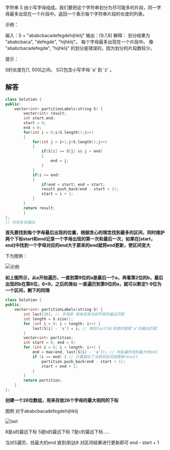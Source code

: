 字符串 S 由小写字母组成。我们要把这个字符串划分为尽可能多的片段，同一字母最多出现在一个片段中。返回一个表示每个字符串片段的长度的列表。

 

示例：

输入：S = "ababcbacadefegdehijhklij"
输出：[9,7,8]
解释：
划分结果为 "ababcbaca", "defegde", "hijhklij"。
每个字母最多出现在一个片段中。
像 "ababcbacadefegde", "hijhklij" 的划分是错误的，因为划分的片段数较少。


提示：

S的长度在[1, 500]之间。
S只包含小写字母 'a' 到 'z' 。

## 解答

```c++
class Solution {
public:
    vector<int> partitionLabels(string S) {
        vector<int> result;
        int start,end;
        start = 0;
        end = 0;
        for(int i = 0;i<S.length();i++)
        {
            for(int j = i+1;j<S.length();j++)
            {
                if(S[i] == S[j] && j > end)
                {
                    end = j;
                }
            }
            if(i >= end)
            {
                if(end < start) end = start;
                result.push_back(end - start + 1);
                start = i + 1;
            }
        }
        return result;
        }
};
// 时间复杂度O2
```

**首先要找到每个字母最后出现的位置，根据贪心的理念找到最多的区间，同时维护两个下标start和end记录一个字母出现的第一次和最后一次，如果在[start，end]中找到一个字母对应的end大于原来的end就将end更新，使区间变大**

下为图例：

![示例](https://lhn1030-blogimages.oss-cn-shanghai.aliyuncs.com/img/lhn1030-blogimages.oss-cn-shanghai.aliyuncs.com示例.jpg)

**如上图所示，从a开始遍历，一直到第9位的a是最后一个a，再看第2位的b，最后出现的b在第6位，6<9，之后的类似 一直遍历到第9位的a，就可以断定1-9位为一个区间，剩下的同理**

```c++
class Solution {
public:
    vector<int> partitionLabels(string S) {
        int last[26]; // 字母表 用来存放当前字母的最远匹配
        int length = S.size();
        for (int i = 0; i < length; i++) {
            last[S[i] - 'a'] = i; // 例如last[0]存放的就是‘a’的最远匹配
        }
        vector<int> partition;
        int start = 0, end = 0;
        for (int i = 0; i < length; i++) {
            end = max(end, last[S[i] - 'a']); // 向后遍历找到最大的end
            if (i == end) { // 只要超出了当前的区间就更新result
                partition.push_back(end - start + 1);
                start = end + 1;
            }
        }
        return partition;
    }
};
```

**创建一个26位数组，用来存放26个字母的最大相同的下标**

图例 对于ababcbacadefegdehijhklij

![last](https://lhn1030-blogimages.oss-cn-shanghai.aliyuncs.com/img/lhn1030-blogimages.oss-cn-shanghai.aliyuncs.comlast.jpg)

8是a的最远下标 5是b的最远下标 7是c的最远下标.....

当对S遍历，找最大的end 直到i到达8 对区间结果进行更新即可 end - start + 1